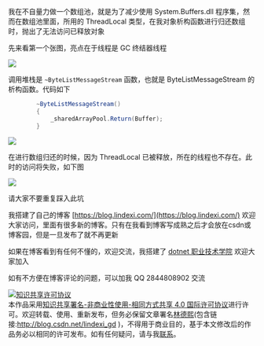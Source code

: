 
我在不自量力做一个数组池，就是为了减少使用 System.Buffers.dll 程序集，然而在数组池里面，所用的 ThreadLocal 类型，在我对象析构函数进行归还数组时，抛出了无法访问已释放对象

<!--more-->


<!-- 发布 -->

先来看第一个张图，亮点在于线程是 GC 终结器线程

<!-- ![](image/dotnet 在析构函数调用 ThreadLocal 也许会抛出对方已释放/dotnet 在析构函数调用 ThreadLocal 也许会抛出对方已释放0.png) -->

![](http://image.acmx.xyz/lindexi%2F202111292027212000.jpg)

调用堆栈是 `~ByteListMessageStream` 函数，也就是 ByteListMessageStream 的 析构函数。代码如下

```csharp
        ~ByteListMessageStream()
        {
            _sharedArrayPool.Return(Buffer);
        }
```

<!-- ![](image/dotnet 在析构函数调用 ThreadLocal 也许会抛出对方已释放/dotnet 在析构函数调用 ThreadLocal 也许会抛出对方已释放2.png) -->

![](http://image.acmx.xyz/lindexi%2F202111292029373046.jpg)

在进行数组归还的时候，因为 ThreadLocal 已被释放，所在的线程也不存在。此时的访问将失败，如下图

<!-- ![](image/dotnet 在析构函数调用 ThreadLocal 也许会抛出对方已释放/dotnet 在析构函数调用 ThreadLocal 也许会抛出对方已释放1.png) -->

![](http://image.acmx.xyz/lindexi%2F20211129202922896.jpg)

请大家不要重复踩入此坑



我搭建了自己的博客 [https://blog.lindexi.com/](https://blog.lindexi.com/) 欢迎大家访问，里面有很多新的博客。只有在我看到博客写成熟之后才会放在csdn或博客园，但是一旦发布了就不再更新

如果在博客看到有任何不懂的，欢迎交流，我搭建了 [dotnet 职业技术学院](https://t.me/dotnet_campus) 欢迎大家加入

如有不方便在博客评论的问题，可以加我 QQ 2844808902 交流

<a rel="license" href="http://creativecommons.org/licenses/by-nc-sa/4.0/"><img alt="知识共享许可协议" style="border-width:0" src="https://licensebuttons.net/l/by-nc-sa/4.0/88x31.png" /></a><br />本作品采用<a rel="license" href="http://creativecommons.org/licenses/by-nc-sa/4.0/">知识共享署名-非商业性使用-相同方式共享 4.0 国际许可协议</a>进行许可。欢迎转载、使用、重新发布，但务必保留文章署名[林德熙](http://blog.csdn.net/lindexi_gd)(包含链接:http://blog.csdn.net/lindexi_gd )，不得用于商业目的，基于本文修改后的作品务必以相同的许可发布。如有任何疑问，请与我[联系](mailto:lindexi_gd@163.com)。